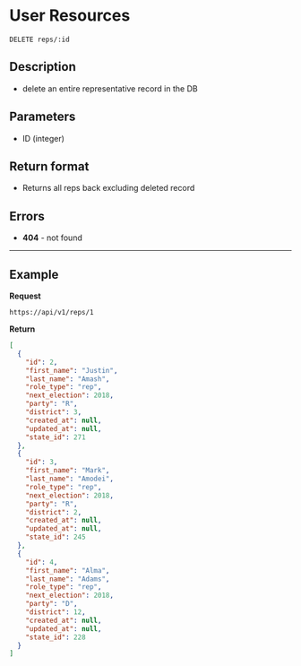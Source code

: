 # User Resources

    DELETE reps/:id

## Description
* delete an entire representative record in the DB

## Parameters
* ID (integer)

## Return format
* Returns all reps back excluding deleted record

## Errors
* **404** - not found

***

## Example
**Request**

    https://api/v1/reps/1

**Return**
``` json
[
  {
    "id": 2,
    "first_name": "Justin",
    "last_name": "Amash",
    "role_type": "rep",
    "next_election": 2018,
    "party": "R",
    "district": 3,
    "created_at": null,
    "updated_at": null,
    "state_id": 271
  },
  {
    "id": 3,
    "first_name": "Mark",
    "last_name": "Amodei",
    "role_type": "rep",
    "next_election": 2018,
    "party": "R",
    "district": 2,
    "created_at": null,
    "updated_at": null,
    "state_id": 245
  },
  {
    "id": 4,
    "first_name": "Alma",
    "last_name": "Adams",
    "role_type": "rep",
    "next_election": 2018,
    "party": "D",
    "district": 12,
    "created_at": null,
    "updated_at": null,
    "state_id": 228
  }
]
```

